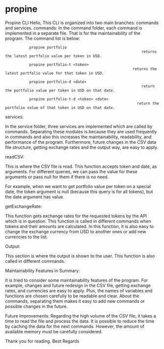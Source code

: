 # propine
Propine CLI
Hello,
This CLI is organized into two main branches: commands and services.
commands:
In the command folder, each command is implemented in a separate file. That is for the maintainability of the program. The command list is below:
               
               propine portfolio
                                                                  returns the latest portfolio value per token in USD.

               propine portfolio-t <token>
                                                              returns the latest portfolio value for that token in USD.

               propine portfolio-d <date>
                                                                  return the portfolio value per token in USD on that date.

               propine portfolio-t-d <token> <date>
                                                                return the portfolio value of that token in USD on that date.

services:

In the service folder, three services are implemented which are called by commands. Separating these modules is because they are used frequently in commands and also this increases the maintainability, readability, and performance of the program.
Furthermore, future changes in the CSV data file structure, getting exchange rates and the output way, are easy to apply.
               
 readCSV:
 
 This is where the CSV file is read. This function accepts token and date, as arguments. For different queries, we can pass the value for these arguments or pass null for them if there is no need.
                                
 For example, when we want to get portfolio value per token on a special date, the token argument is null (because this query is for all tokens), but the date argument has value.

getExchangeRate:

This function gets exchange rates for the requested tokens by the API which is in question. This function is called in different commands when tokens and their amounts are calculated.
In this function, it is also easy to change the exchange currency from USD to another ones or add new currencies to the list.

Output:

This section is where the output is shown to the user. This function is also called in different commands.

Maintainability Features in Summary:


It is tried to consider some maintainability features of the program. For example, changes and future redesign in the CSV file, getting exchange rates, and currencies are easy to apply. Plus, the names of variables and functions are chosen carefully to be readable and clear.
About the commands, separating them makes it easy to add new commands or possible changes in the future.  

Future Improvements:
Regarding the high volume of the CSV file, it takes a time to read the file and process the data. It is possible to reduce the time by caching the data for the next commands. However, the amount of available memory must be carefully considered.
                     

Thank you for reading.
Best Regards

